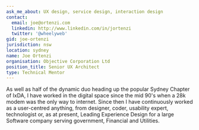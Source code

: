 ```yaml
---
ask_me_about: UX design, service design, interaction design
contact:
  email: joe@ortenzi.com
  linkedin: http://www.linkedin.com/in/jortenzi
  twitter: '@wheelyweb'
gid: joe-ortenzi
jurisdiction: nsw
location: sydney
name: Joe Ortenzi
organisation: Objective Corporation Ltd
position_title: Senior UX Architect
type: Technical Mentor
---
```


As well as half of the dynamic duo heading up the popular Sydney Chapter of IxDA, I have worked in the digital space since the mid 90's when a 28k modem was the only way to internet.
Since then I have continuously worked as a user-centred anything, from designer, coder, usability expert, technologist or, as at present, Leading Experience Design for a large Software company serving government, Financial and Utilities.